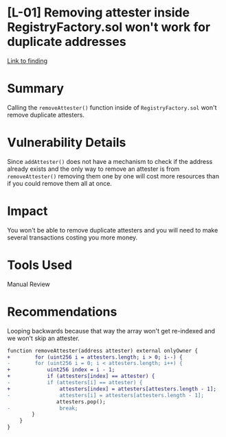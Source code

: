 # [L-01] Removing attester inside RegistryFactory.sol won't work for duplicate addresses

[Link to finding](https://github.com/Cyfrin/2024-07-biconomy/blob/9590f25cd63f7ad2c54feb618036984774f3879d/contracts/factory/RegistryFactory.sol#L61)

# Summary

Calling the `removeAttester()` function inside of `RegistryFactory.sol` won't remove duplicate attesters.

# Vulnerability Details

Since `addAttester()` does not have a mechanism to check if the address already exists and the only way to remove an attester is from `removeAttester()` removing them one by one will cost more resources than if you could remove them all at once.

# Impact

You won't be able to remove duplicate attesters and you will need to make several transactions costing you more money.

# Tools Used

Manual Review

# Recommendations

Looping backwards because that way the array won't get re-indexed and we won't skip an attester.

```diff
function removeAttester(address attester) external onlyOwner {
+        for (uint256 i = attesters.length; i > 0; i--) {
-        for (uint256 i = 0; i < attesters.length; i++) {
+            uint256 index = i - 1;
+            if (attesters[index] == attester) {
-            if (attesters[i] == attester) {
+                attesters[index] = attesters[attesters.length - 1];
-                attesters[i] = attesters[attesters.length - 1];
                attesters.pop();
-                break;
        }
    }
}
```
